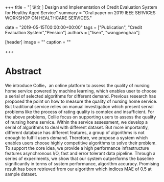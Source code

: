 +++
title = "[ 论文 ] Design and Implementation of Credit Evaluation System for Healthy Aged Service"
summary = "Oral paper on 2019 IEEE SERVICES WORKSHOP ON HEALTHCARE SERVICES."

date = "2019-05-15T00:00:00+00:00"
tags = ["Publication", "Credit Evaluation System","Pension"]
authors = ["lisen", "wangpenghao"]

[header]
image = ""
caption = ""

+++

# Abstract
We introduce Collie，an online platform to assess the quality of nursing home service powered by machine learning, which enables user to choose a serial of selected algorithms for different demand. Previous research has proposed the point on how to measure the quality of nursing home service. But traditional service relies on manual investigation which present serval problems like the process of rating quality is complex and insufficient. For the above problems, Collie focus on supporting users to assess the quality of nursing home service. Within the service assessment, we develop a serial of algorithms to deal with different dataset. But more importantly, different database has different features, a group of algorithms is not enough to fulfill users demand. Therefore, we propose a system which enables users choose highly competitive algorithms to solve their problem. To support the core idea, we provide a high performance infrastructure features asynchronous I/O, fast and error tolerant data pipeline. Through a series of experiments, we show that our system outperforms the baseline significantly in terms of system performance, algorithm accuracy. Promising result has been retrieved from our algorithm which indices MAE of 0.5 at sample dataset.
